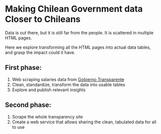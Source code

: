 # Making Chilean Government data Closer to Chileans

Data is out there, but it is still far from the people. 
It is scattered in multiple HTML pages.

Here we explore transforming all the HTML pages into actual data tables, and grasp the impact could it have.

## First phase: 
1. Web scraping salaries data from [Gobierno Transparente](http://www.gobiernotransparentechile.gob.cl/)
2. Clean, standardize, transform the data into usable tables
3. Explore and publish relevant insights

## Second phase:
1. Scrape the whole transparency site
2. Create a web service that allows sharing the clean, tabulated data for all to use
